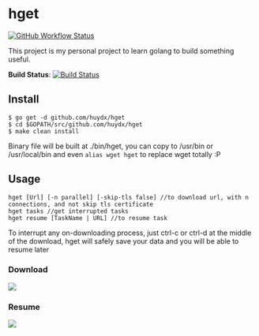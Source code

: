 # hget

[![GitHub Workflow Status](https://img.shields.io/github/actions/workflow/status/clementi/hget/ci)](https://github.com/clementi/hget/actions/workflows/ci.yml)

This project is my personal project to learn golang to build something useful.

<!-- ![](https://i.gyazo.com/641166ab79e196e35d1a0ef3f9befd80.png) -->



**Build Status**: [![Build Status](https://travis-ci.org/huydx/hget.svg?branch=master)](https://travis-ci.org/huydx/hget)

## Install

```
$ go get -d github.com/huydx/hget
$ cd $GOPATH/src/github.com/huydx/hget
$ make clean install
```

Binary file will be built at ./bin/hget, you can copy to /usr/bin or /usr/local/bin and even `alias wget hget` to replace wget totally :P

## Usage

```
hget [Url] [-n parallel] [-skip-tls false] //to download url, with n connections, and not skip tls certificate
hget tasks //get interrupted tasks
hget resume [TaskName | URL] //to resume task
```

To interrupt any on-downloading process, just ctrl-c or ctrl-d at the middle of the download, hget will safely save your data and you will be able to resume later

### Download
![](https://i.gyazo.com/89009c7f02fea8cb4cbf07ee5b75da0a.gif)

### Resume
![](https://i.gyazo.com/caa69808f6377421cb2976f323768dc4.gif)


